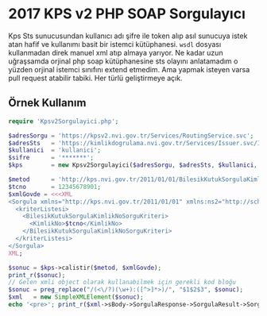 2017 KPS v2 PHP SOAP Sorgulayıcı
================================
Kps Sts sunucusundan kullanıcı adı şifre ile token alıp asıl sunucuya istek atan hafif ve kullanımı basit bir 
istemci kütüphanesi. `wsdl` dosyası kullanmadan direk manuel xml atıp almaya yarıyor. Ne kadar uzun uğraşsamda 
orjinal php soap kütüphanesine sts olayını anlatamadım o yüzden orjinal istemci sınıfını extend etmedim. 
Ama yapmak isteyen varsa pull request atabilir tabiki. Her türlü geliştirmeye açık.

## Örnek Kullanım
```php
require 'Kpsv2Sorgulayici.php';

$adresSorgu = 'https://kpsv2.nvi.gov.tr/Services/RoutingService.svc';
$adresSts   = 'https://kimlikdogrulama.nvi.gov.tr/Services/Issuer.svc/IWSTrust13';
$kullanici  = 'kullanici';
$sifre      = '*******';
$kps        = new Kpsv2Sorgulayici($adresSorgu, $adresSts, $kullanici, $sifre);

$metod      = 'http://kps.nvi.gov.tr/2011/01/01/BilesikKutukSorgulaKimlikNoServis/Sorgula';
$tcno       = 12345678901;
$xmlGovde = <<<XML
<Sorgula xmlns="http://kps.nvi.gov.tr/2011/01/01" xmlns:ns2="http://schemas.microsoft.com/2003/10/Serialization/">
  <kriterListesi>
    <BilesikKutukSorgulaKimlikNoSorguKriteri>
      <KimlikNo>$tcno</KimlikNo>
    </BilesikKutukSorgulaKimlikNoSorguKriteri>
  </kriterListesi>
</Sorgula>
XML;

$sonuc = $kps->calistir($metod, $xmlGovde);
print_r($sonuc);
// Gelen xmli object olarak kullanabilmek için gerekli kod bloğu 
$sonuc = preg_replace("/(<\/?)(\w+):([^>]*>)/", "$1$2$3", $sonuc);
$xml   = new SimpleXMLElement($sonuc);
echo '<pre>'; print_r($xml->sBody->SorgulaResponse->SorgulaResult->SorguSonucu->BilesikKutukBilgileri->TCVatandasiKisiKutukleri->NufusCuzdaniBilgisi);
```
